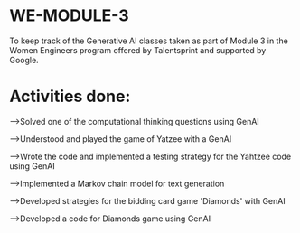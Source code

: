 # WE-MODULE-3
To keep track of the Generative AI classes taken as part of Module 3 in the Women Engineers program offered by Talentsprint and supported by Google.
# Activities done:
-->Solved one of the computational thinking questions using GenAI

-->Understood and played the game of Yatzee with a GenAI

-->Wrote the code and implemented a testing strategy for the Yahtzee code using GenAI

-->Implemented a Markov chain model for text generation

-->Developed strategies for the bidding card game 'Diamonds' with GenAI

-->Developed a code for Diamonds game using GenAI
